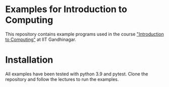 # Examples for Introduction to Computing

This repository contains example programs used in the course ["Introduction to Computing"](https://bkomarath.rbgo.in/teaching/es102.html) at IIT Gandhinagar.

# Installation

All examples have been tested with python 3.9 and pytest. Clone the repository and follow the lectures to run the examples.
